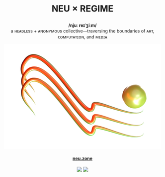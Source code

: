 <h1>
  <p align="center">
    NEU × REGIME
  </p>
</h1>

<p align="center">
  <b>/njuː reɪˈʒiːm/ </b><br> a ʜᴇᴀᴅʟᴇss + ᴀɴᴏɴʏᴍᴏᴜs collective—traversing the boundaries of ᴀʀᴛ, ᴄᴏᴍᴘᴜᴛᴀᴛɪᴏɴ, and ᴍᴇᴅɪᴀ
</p>

<p align="center">
  <img src="banner-stripes.png">
</p>

<h4>
  <p align="center">
    <a href="https://neu.zone" target="_blank">neu.zone</a>
  </p>
</h4>


<p align="center">
  <a href="https://twitter.com/neuxregime" target="_blank"><img src="https://img.icons8.com/FFFFFF/28/twitter/"></img></a>
  <a href="https://instagram.com/neuxregime" target="_blank"><img src="https://img.icons8.com/FFFFFF/28/instagram/"> </img></a>
</p>
